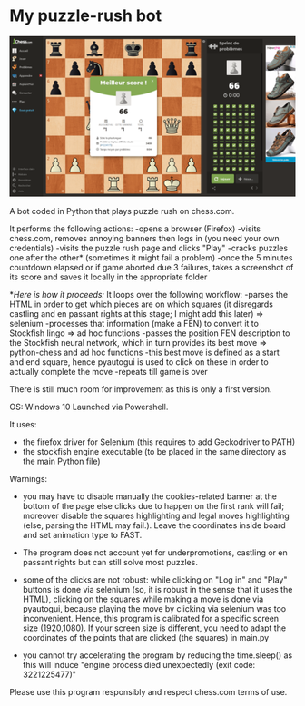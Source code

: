 # My puzzle-rush bot
![](https://github.com/Clement-Lelievre/puzzle_rush_bot/blob/main/scores_screenshots/2021-05-19_12-56-23.png)   

A bot coded in Python that plays puzzle rush on chess.com.

It performs the following actions:
-opens a browser (Firefox)
-visits chess.com, removes annoying banners then logs in (you need your own credentials)
-visits the puzzle rush page and clicks "Play"
-cracks puzzles one after the other* (sometimes it might fail a problem)
-once the 5 minutes countdown elapsed or if game aborted due 3 failures, takes a screenshot of its score and saves it locally in the appropriate folder

**Here is how it proceeds:*
It loops over the following workflow:
-parses the HTML in order to get which pieces are on which squares (it disregards castling and en passant rights at this stage; I might add this later) => selenium
-processes that information (make a FEN) to convert it to Stockfish lingo => ad hoc functions
-passes the position FEN description to the Stockfish neural network, which in turn provides its best move => python-chess and ad hoc functions
-this best move is defined as a start and end square, hence pyautogui is used to click on these in order to actually complete the move
-repeats till game is over


There is still much room for improvement as this is only a first version.

OS: Windows 10
Launched via Powershell.

It uses:
- the firefox driver for Selenium (this requires to add Geckodriver to PATH) 
- the stockfish engine executable (to be placed in the same directory as the main Python file)

Warnings: 
- you may have to disable manually the cookies-related banner at the bottom of the page else clicks due to happen on the first rank will fail; moreover disable the squares highlighting and legal moves highlighting (else, parsing the HTML may fail.). Leave the coordinates inside board and set animation type to FAST.

- The program does not account yet for underpromotions, castling or en passant rights but can still solve most puzzles. 

- some of the clicks are not robust: while clicking on "Log in" and "Play" buttons is done via selenium (so, it is robust in the sense that it uses the HTML), clicking on the squares while making a move is done via pyautogui, because playing the move by clicking via selenium was too inconvenient.
Hence, this program is calibrated for a specific screen size (1920,1080). If your screen size is different, you need to adapt the coordinates of the points that are clicked (the squares) in main.py

- you cannot try accelerating the program by reducing the time.sleep() as this will induce "engine process died unexpectedly (exit code: 3221225477)"

Please use this program responsibly and respect chess.com terms of use.
